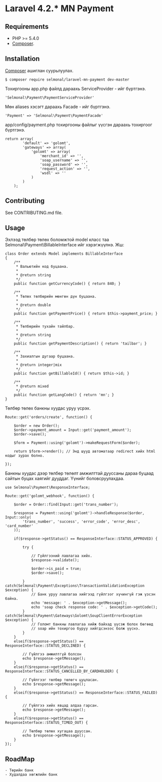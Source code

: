 Laravel 4.2.* MN Payment
===============

Requirements
------------

- PHP >= 5.4.0
- [Composer](http://getcomposer.org/).

Installation
---------------

[Composer](http://getcomposer.org/) ашиглан суурьлуулах.

    $ composer require selmonal/laravel-mn-payment dev-master

Тохиргооны app.php файлд дараахь ServiceProvider - ийг бүртгэнэ.

    'Selmonal\Payment\PaymentServiceProvider'

Мөн aliases хэсэгт дараахь Facade - ийг бүртгэнэ.

    'Payment' => 'Selmonal\Payment\PaymentFacade'

app/config/payment.php тохиргооны файлыг үүсгэн дараахь тохиргоог бүртгэнэ.

    return array(
            'default' => 'golomt',
            'gateways' => array(
                'golomt' => array(
                    'merchant_id' => '',
                    'soap_username' => '',
                    'soap_password' => '',
                    'request_action' => '',
                    'wsdl' => ''
                )
            )
        );

Contributing
------------

See CONTRIBUTING.md file.

Usage
------------

Эхлээд төлбөр төлөх боломжтой model класс таа Selmonal\Payment\BillableInterface ийг хэрэгжүүлнэ. Жш:

    class Order extends Model implements BillableInterface
    {
        /**
         * Вальютийн код буцаана.
         *
         * @return string
         */
        public function getCurrencyCode() { return 840; }

        /**
         * Төлөх төлбөрийн мөнгөн дүн буцаана.
         *
         * @return double
         */
        public function getPaymentPrice() { return $this->payment_price; }

        /**
         * Төлбөрийн тухайн тайлбар.
         *
         * @return string
         */
        public function getPaymentDescription() { return 'tailbar'; }

        /**
         * Захиалгын дугаар буцаана.
         *
         * @return integer|mix
         */
        public function getBillableId() { return $this->id; }

        /**
         * @return mixed
         */
        public function getLangCode() { return 'mn'; }
    }

Төлбөр төлөх банкны хуудас уруу үсрэх.

    Route::get('orders/create', function() {

        $order = new Order();
        $order->payment_amount = Input::get('payment_amount');
        $order->save();

        $form = Payment::using('golomt')->makeRequestForm($order);

        return $form->render(); // Энд шууд автоматаар redirect хийх html кодыг зурах болно.

    });

Банкны хуудас дээр төлбөр төлөлт амжилттай дууссаны дараа буцаад сайтын буцах хаягийг дууддаг. Үүнийг боловсруулахдаа.

    use Selmonal\Payment\ResponseInterface;

    Route::get('golomt_webhook', function() {

        $order = Order::find(Input::get('trans_number');

        $response = Payment::using('golomt')->handleResponse($order, Input::only(
            'trans_number', 'success', 'error_code', 'error_desc', 'card_number'
        ));

        if($response->getStatus() == ResponseInterface::STATUS_APPROVED) {

            try {

                // Гүйлгээний лавлагаа хийх.
                $response->validate();

                $order->is_paid = true;
                $order->save();

            } catch(Selmonal\Payment\Exceptions\TransactionValidationException $exception) {
                // Банк уруу лавлагаа хийгээд гүйлгээг хүчингүй гэж үзсэн байна.
                echo 'message: ' . $exception->getMessage();
                echo 'soap check response code: ' . $exception->getCode();
            }  catch(Selmonal\Payment\Gateways\Golomt\SoupClientErrorException $exception) {
                // Голомт банкны лавлагаа хийж байхад үүсэж болох бөгөөд
                // soap ийн тохиргоо буруу хийгдсэнээс болж үүснэ.
            }
        }
        elseif($response->getStatus() == ResponseInterface::STATUS_DECLINED) {

            // Гүйлгээ амжилтгүй болсон
            echo $response->getMessage();
        }
        elseif($response->getStatus() == ResponseInterface::STATUS_CANCELLED_BY_CARDHOLDER) {

            // Гүйлгээг төлбөр төлөгч цуцласан.
            echo $response->getMessage();
        }
        elseif($response->getStatus() == ResponseInterface::STATUS_FAILED) {

            // Гүйлгээ хийх явцад алдаа гарсан.
            echo $response->getMessage();
        }
        elseif($response->getStatus() == ResponseInterface::STATUS_TIMED_OUT) {

            // Төлбөр төлөх хугацаа дууссан.
            echo $response->getMessage();
        }
    });

RoadMap
-------

    - Төрийн банк
    - Худалдаа хөгжлийн банк